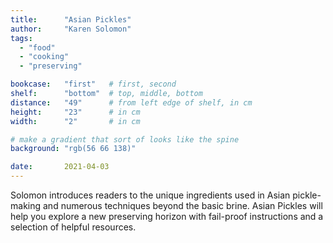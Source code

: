 ```yaml
---
title: 		"Asian Pickles"
author: 	"Karen Solomon"
tags:
  - "food"
  - "cooking"
  - "preserving"

bookcase: 	"first"   # first, second
shelf: 		"bottom"  # top, middle, bottom
distance: 	"49"      # from left edge of shelf, in cm
height:		"23"      # in cm
width:		"2"       # in cm

# make a gradient that sort of looks like the spine
background: "rgb(56 66 138)"

date: 		2021-04-03
---
```


Solomon introduces readers to the unique ingredients used in Asian pickle-making and numerous techniques beyond the basic brine. Asian Pickles will help you explore a new preserving horizon with fail-proof instructions and a selection of helpful resources.